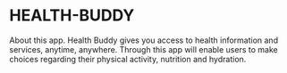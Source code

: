 # HEALTH-BUDDY
About this app. Health Buddy gives you access to health information and services, anytime, anywhere. Through this app will enable users to make choices regarding their physical activity, nutrition and hydration.
